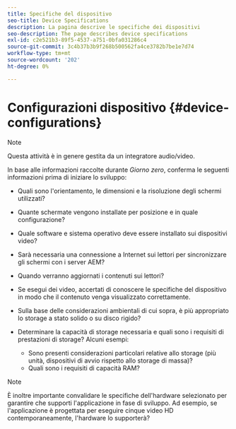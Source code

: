 ```yaml
---
title: Specifiche del dispositivo
seo-title: Device Specifications
description: La pagina descrive le specifiche dei dispositivi
seo-description: The page describes device specifications
exl-id: c2e521b3-89f5-4537-a751-0bfa031286c4
source-git-commit: 3c4b37b3b9f268b500562fa4ce3782b7be1e7d74
workflow-type: tm+mt
source-wordcount: '202'
ht-degree: 0%

---
```


# Configurazioni dispositivo {#device-configurations}

>[!NOTE]
>
>Questa attività è in genere gestita da un integratore audio/video.

In base alle informazioni raccolte durante *Giorno zero*, conferma le seguenti informazioni prima di iniziare lo sviluppo:

* Quali sono l&#39;orientamento, le dimensioni e la risoluzione degli schermi utilizzati?

* Quante schermate vengono installate per posizione e in quale configurazione?

* Quale software e sistema operativo deve essere installato sui dispositivi video?

* Sarà necessaria una connessione a Internet sui lettori per sincronizzare gli schermi con i server AEM?

* Quando verranno aggiornati i contenuti sui lettori?

* Se esegui dei video, accertati di conoscere le specifiche del dispositivo in modo che il contenuto venga visualizzato correttamente.

* Sulla base delle considerazioni ambientali di cui sopra, è più appropriato lo storage a stato solido o su disco rigido?

* Determinare la capacità di storage necessaria e quali sono i requisiti di prestazioni di storage? Alcuni esempi:
   * Sono presenti considerazioni particolari relative allo storage (più unità, dispositivi di avvio rispetto allo storage di massa)?
   * Quali sono i requisiti di capacità RAM?


>[!NOTE]
>
>È inoltre importante convalidare le specifiche dell&#39;hardware selezionato per garantire che supporti l&#39;applicazione in fase di sviluppo. Ad esempio, se l&#39;applicazione è progettata per eseguire cinque video HD contemporaneamente, l&#39;hardware lo supporterà?
